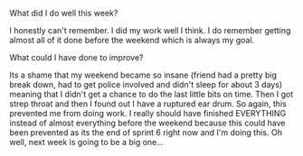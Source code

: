 What did I do well this week?

I honestly can't remember. I did my work well I think. I do remember getting almost all of it done before the weekend which is always my goal.

What could I have done to improve?

Its a shame that my weekend became so insane (friend had a pretty big break down, had to get police involved and didn't sleep for about 3 days) meaning that I didn't get a chance to do the last little bits on time. Then I got strep throat and then I found out I have a ruptured ear drum. So again, this prevented me from doing work. I really should have finished EVERYTHING instead of almost everything before the weekend because this could have been prevented as its the end of sprint 6 right now and I'm doing this. Oh well, next week is going to be a big one...
